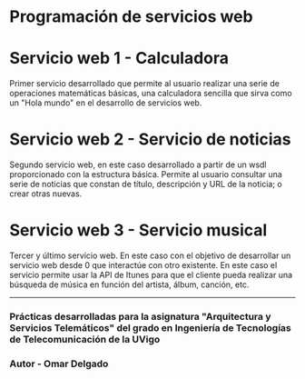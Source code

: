 # Programación de servicios web

# Servicio web 1 - Calculadora
Primer servicio desarrollado que permite al usuario realizar una serie de operaciones matemáticas básicas, una calculadora sencilla que sirva como un "Hola mundo" en el desarrollo de servicios web.

# Servicio web 2 - Servicio de noticias
Segundo servicio web, en este caso desarrollado a partir de un wsdl proporcionado con la estructura básica. Permite al usuario consultar una serie de noticias que constan de título, descripción y URL de la noticia; o crear otras nuevas.

# Servicio web 3 - Servicio musical
Tercer y último servicio web. En este caso con el objetivo de desarrollar un servicio web desde 0 que interactúe con otro existente. En este caso el servicio permite usar la API de Itunes para que el cliente pueda realizar una búsqueda de música en función del artista, álbum, canción, etc.

---------

### Prácticas desarrolladas para la asignatura "Arquitectura y Servicios Telemáticos" del grado en Ingeniería de Tecnologías de Telecomunicación de la UVigo

### Autor - Omar Delgado
